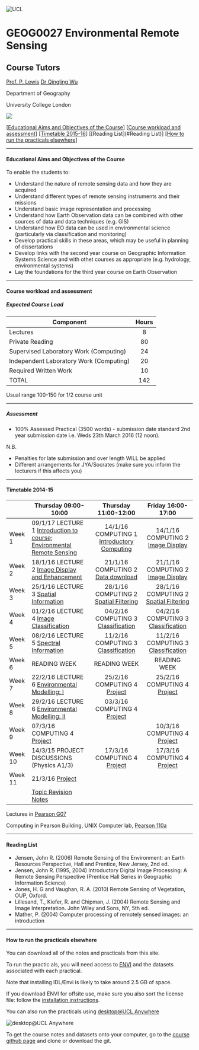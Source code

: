 ![UCL](https://github.com/profLewis/Geog2021_Coursework/blob/master/images/ucl_logo.png?raw=true)

# GEOG0027 Environmental Remote Sensing

## Course Tutors

[Prof. P. Lewis](http://www2.geog.ucl.ac.uk/~plewis)
[Dr Qingling Wu](https://www.geog.ucl.ac.uk/people/research-staff/qingling-wu)

Department of Geography
    
University College London
    
    
![](images/europe.jpg)

[[Educational Aims and Objectives of the Course](#Education)]  [[Course workload and assessment](#workload)] [[Timetable 2015-16](#Timetable)] [[Reading List](#Reading List)] [[How to run the practicals elsewhere](#elsewhere)]

-----------------------------------


#### <a name="Education">Educational Aims and Objectives of the Course</a>

 To enable the students to: 
 
+ Understand the nature of remote sensing data and how they are acquired
+ Understand different types of remote sensing instruments and their missions
+ Understand basic image representation and processing
+ Understand how Earth Observation data can be combined with other sources of data and data techniques (e.g. GIS)
+ Understand how EO data can be used in environmental science (particularly via classification and monitoring)
+ Develop practical skills in these areas, which may be useful in planning of dissertations
+ Develop links with the second year course on Geographic Information Systems Science and with othet courses as appropriate (e.g. hydrology, environmental systems)
+ Lay the foundations for the third year course on Earth Observation

-----------------------------------


#### <a name="workload">Course workload and assessment</a>

##### Expected Course Load
|Component 	|Hours|
|-------  | :--------:|
| Lectures | 	8|
|Private Reading 	|80
|Supervised Laboratory Work (Computing) |	24|
|Independent Laboratory Work (Computing) |	20|
|Required Written Work |	10|
|TOTAL |	142|

Usual range 100-150 for 1/2 course unit 


-----------------------------------


##### Assessment

+ 100% Assessed Practical (3500 words) - submission date standard 2nd year submission date i.e. Weds 23th March 2016 (12 noon).

N.B.

- Penalties for late submission and over length WILL be applied
- Different arrangements for JYA/Socrates (make sure you inform the lecturers if this affects you)

-----------------------------------


#### <a name="Timetable">Timetable 2014-15</a>


|  | Thursday 09:00-10:00 | Thursday 11:00-12:00 | Friday 16:00-17:00 |
| -------------------|  -------------------| :-----------------: | :------------------: |
| Week 1 | 09/1/17 LECTURE 1 [Introduction to course; Environmental Remote Sensing](coursenotes/lecture1.pdf) | 14/1/16 COMPUTING 1 [Introductory Computing](unix.md)|14/1/16 COMPUTING 2 [Image Display](ImageDisplay.ipynb)|
| Week 2 | 18/1/16 LECTURE 2 [Image Display and Enhancement](coursenotes/lecture2.pdf) | 21/1/16 COMPUTING 2 [Data download](Download.ipynb)| 21/1/16 COMPUTING 2 [Image Display](ImageDisplay.ipynb)|
| Week 3 | 25/1/16 LECTURE 3 [Spatial Information](coursenotes/lecture3.pdf) | 28/1/16 COMPUTING 2 [Spatial Filtering](SpatialFiltering.ipynb)| 28/1/16 COMPUTING 2 [Spatial Filtering](SpatialFiltering.ipynb)|
| Week 4 | 01/2/16 LECTURE 4 [Image Classification](coursenotes/lecture4.pdf) | 04/2/16 COMPUTING 3 [Classification](Classification.ipynb)| 04/2/16 COMPUTING 3 [Classification](Classification.ipynb)|
| Week 5 | 08/2/16 LECTURE 5 [Spectral Information](coursenotes/lecture5.pdf) | 11/2/16 COMPUTING 3 [Classification](Classification.ipynb)| 11/2/16 COMPUTING 3 [Classification](Classification.ipynb)|
| Week 6 | READING WEEK | READING WEEK | READING WEEK |
| Week 7 | 22/2/16 LECTURE 6 [Environmental Modelling: I](coursenotes/modelling1.pdf) | 25/2/16 COMPUTING 4 [Project](http://proflewis.github.io/Geog2021_Coursework/)| 25/2/16 COMPUTING 4 [Project](http://proflewis.github.io/Geog2021_Coursework/)|
| Week 8 | 29/2/16 LECTURE 6 [Environmental Modelling: II](coursenotes/modelling2.pdf)| 03/3/16 COMPUTING 4 [Project](http://proflewis.github.io/Geog2021_Coursework/)|
| Week 9 | 07/3/16  COMPUTING 4 [Project](http://proflewis.github.io/Geog0027_Coursework/)| | 10/3/16 COMPUTING 4 [Project](http://proflewis.github.io/Geog2021_Coursework/)| 10/3/16 COMPUTING 4 [Project](project)|
| Week 10 | 14/3/15 PROJECT DISCUSSIONS (Physics A1/3)| 17/3/16 COMPUTING 4 [Project](http://proflewis.github.io/Geog2021_Coursework/)| 17/3/16 COMPUTING 4 [Project](project)|
| Week 11 | 21/3/16 [Project](http://proflewis.github.io/Geog0027_Coursework/)| | |
||[Topic Revision Notes](coursenotes/lecture8_2011.pdf)||


Lectures in [Pearson G07](https://www.ucl.ac.uk/maps/pearson)

Computing in Pearson Building, UNIX Computer lab, [Pearson 110a](https://www.ucl.ac.uk/maps/pearson)


-----------------------------------


#### <a name="Reading List">Reading List</a>

- Jensen, John R. (2006) Remote Sensing of the Environment: an Earth Resources Perspective, Hall and Prentice, New Jersey, 2nd ed.
- Jensen, John R. (1995, 2004) Introductory Digital Image Processing: A Remote Sensing Perspective (Prentice Hall Series in Geographic Information Science)
- Jones, H. G and Vaughan, R. A. (2010) Remote Sensing of Vegetation, OUP, Oxford.
- Lillesand, T., Kiefer, R. and Chipman, J. (2004) Remote Sensing and Image Interpretation. John Wiley and Sons, NY, 5th ed.
- Mather, P. (2004) Computer processing of remotely sensed images: an introduction 


-----------------------------------



#### <a name="elsewhere">How to run the practicals elsewhere</a>

You can download all of the notes and practicals from this site.

To run the practic
als, you will need access to [ENVI](http://swdb.ucl.ac.uk/package/view/id/142?filter=envi) and the datasets associated with each practical.

Note that installing IDL/Envi is likely to take around 2.5 GB of space.

If you download ENVI for offsite use, make sure you also sort the license file: follow the [installation instructions](http://swdb.ucl.ac.uk/package/view/id/142). 

You can also run the practicals using [desktop@UCL Anywhere](http://www.ucl.ac.uk/isd/services/desktops/students/desktop-anywhere)

![desktop@UCL Anywhere](https://github.com/profLewis/geog2021/blob/master/images/desktop-ucl-anywhere-logo-globe.jpg?raw=true)

To get the course notes and datasets onto your computer, go to the [course github page](https://github.com/profLewis/GEOG0027.git) and clone or download the git.
